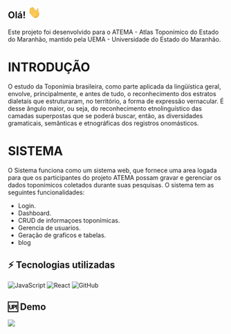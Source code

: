 ## Olá! <img src="https://raw.githubusercontent.com/victoralmeidadev/victoralmeidadev/master/wave.gif" width="30px">

Este projeto foi desenvolvido para o ATEMA - Atlas Toponímico do Estado do Maranhão, mantido pela UEMA - Universidade do Estado do Maranhão.

# INTRODUÇÃO

  O estudo da Toponímia brasileira, como parte aplicada da lingüística geral, envolve, principalmente, e antes de tudo, o reconhecimento dos estratos dialetais que estruturaram, no território, a forma de expressão vernacular. É desse ângulo maior, ou seja, do reconhecimento etnolinguístico das camadas superpostas que se poderá buscar, então, as diversidades gramaticais, semânticas e etnográficas dos registros onomásticos.
  
# SISTEMA
  O Sistema funciona como um sistema web, que fornece uma area logada para que os participantes do projeto ATEMA possam gravar e gerenciar os dados toponímicos coletados durante suas pesquisas. O sistema tem as seguintes funcionalidades:
  - Login.
  - Dashboard.
  - CRUD de informaçoes toponímicas.
  - Gerencia de usuarios.
  - Geração de graficos e tabelas.
  - blog

## ⚡ Tecnologias utilizadas

![JavaScript](https://img.shields.io/badge/-JavaScript-black?style=flat-square&logo=javascript)
![React](https://img.shields.io/badge/-React-black?style=flat-square&logo=react)
![GitHub](https://img.shields.io/badge/-GitHub-black?style=flat-square&logo=github)

## 🆙 Demo

<img src="https://user-images.githubusercontent.com/30902898/142771578-4ab77d5e-fd2f-4818-a930-a9a181b5a756.gif" width="650px">
